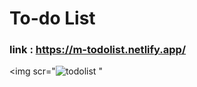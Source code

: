 # To-do List
### link : https://m-todolist.netlify.app/

<img scr="![todolist](https://github.com/user-attachments/assets/1e24d1f5-182d-48fa-9bcb-efd88d98b58b)
"
